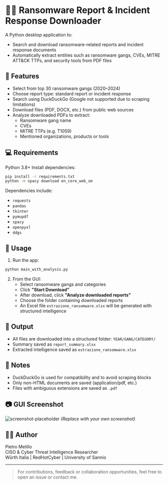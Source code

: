 
# 🕵️‍♂️ Ransomware Report & Incident Response Downloader

A Python desktop application to:
- Search and download ransomware-related reports and incident response documents
- Automatically extract entities such as ransomware gangs, CVEs, MITRE ATT&CK TTPs, and security tools from PDF files

## 🔧 Features

- Select from top 30 ransomware gangs (2020–2024)
- Choose report type: standard report or incident response
- Search using DuckDuckGo (Google not supported due to scraping limitations)
- Download files (PDF, DOCX, etc.) from public web sources
- Analyze downloaded PDFs to extract:
  - Ransomware gang name
  - CVEs
  - MITRE TTPs (e.g. T1059)
  - Mentioned organizations, products or tools

## 💻 Requirements

Python 3.8+
Install dependencies:

```bash
pip install -r requirements.txt
python -m spacy download en_core_web_sm
```

Dependencies include:
- `requests`
- `pandas`
- `tkinter`
- `pymupdf`
- `spacy`
- `openpyxl`
- `ddgs`

## 🚀 Usage

1. Run the app:

```bash
python main_with_analysis.py
```

2. From the GUI:
   - Select ransomware gangs and categories
   - Click **"Start Download"**
   - After download, click **"Analyze downloaded reports"**
   - Choose the folder containing downloaded reports
   - An Excel file `estrazione_ransomware.xlsx` will be generated with structured intelligence

## 📁 Output

- All files are downloaded into a structured folder: `YEAR/GANG/CATEGORY/`
- Summary saved as `report_summary.xlsx`
- Extracted intelligence saved as `estrazione_ransomware.xlsx`

## 📌 Notes

- DuckDuckGo is used for compatibility and to avoid scraping blocks
- Only non-HTML documents are saved (application/pdf, etc.)
- Files with ambiguous extensions are saved as `.pdf`

## 📷 GUI Screenshot

![screenshot-placeholder](docs/screenshot.png)  *(Replace with your own screenshot)*

## 👨‍💻 Author

Pietro Melillo  
CISO & Cyber Threat Intelligence Researcher  
Würth Italia | RedHotCyber | University of Sannio

---

> For contributions, feedback or collaboration opportunities, feel free to open an issue or contact me.
